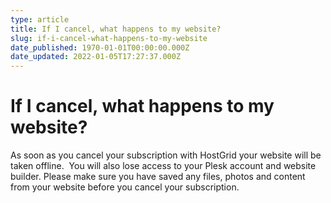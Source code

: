 ```yaml
---
type: article
title: If I cancel, what happens to my website?
slug: if-i-cancel-what-happens-to-my-website
date_published: 1970-01-01T00:00:00.000Z
date_updated: 2022-01-05T17:27:37.000Z
---
```


# If I cancel, what happens to my website?

As soon as you cancel your subscription with HostGrid your website will be taken offline.  You will also lose access to your Plesk account and website builder. Please make sure you have saved any files, photos and content from your website before you cancel your subscription.